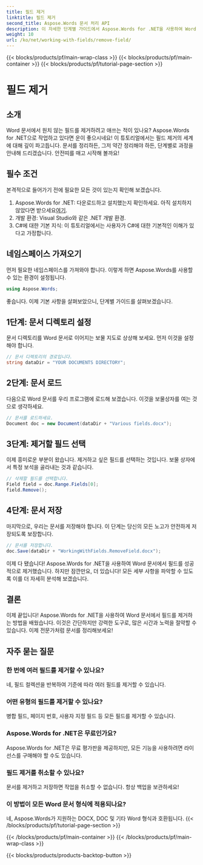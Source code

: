 ```yaml
---
title: 필드 제거
linktitle: 필드 제거
second_title: Aspose.Words 문서 처리 API
description: 이 자세한 단계별 가이드에서 Aspose.Words for .NET을 사용하여 Word 문서에서 필드를 제거하는 방법을 알아보세요. 개발자와 문서 관리에 완벽합니다.
weight: 10
url: /ko/net/working-with-fields/remove-field/
---
```


{{< blocks/products/pf/main-wrap-class >}}
{{< blocks/products/pf/main-container >}}
{{< blocks/products/pf/tutorial-page-section >}}

# 필드 제거

## 소개

Word 문서에서 원치 않는 필드를 제거하려고 애쓰는 적이 있나요? Aspose.Words for .NET으로 작업하고 있다면 운이 좋으시네요! 이 튜토리얼에서는 필드 제거의 세계에 대해 깊이 파고듭니다. 문서를 정리하든, 그저 약간 정리해야 하든, 단계별로 과정을 안내해 드리겠습니다. 안전띠를 매고 시작해 볼까요!

## 필수 조건

본격적으로 들어가기 전에 필요한 모든 것이 있는지 확인해 보겠습니다.

1.  Aspose.Words for .NET: 다운로드하고 설치했는지 확인하세요. 아직 설치하지 않았다면 받으세요[여기](https://releases.aspose.com/words/net/).
2. 개발 환경: Visual Studio와 같은 .NET 개발 환경.
3. C#에 대한 기본 지식: 이 튜토리얼에서는 사용자가 C#에 대한 기본적인 이해가 있다고 가정합니다.

## 네임스페이스 가져오기

먼저 필요한 네임스페이스를 가져와야 합니다. 이렇게 하면 Aspose.Words를 사용할 수 있는 환경이 설정됩니다.

```csharp
using Aspose.Words;
```

좋습니다. 이제 기본 사항을 살펴보았으니, 단계별 가이드를 살펴보겠습니다.

## 1단계: 문서 디렉토리 설정

문서 디렉토리를 Word 문서로 이어지는 보물 지도로 상상해 보세요. 먼저 이것을 설정해야 합니다.

```csharp
// 문서 디렉토리의 경로입니다.
string dataDir = "YOUR DOCUMENTS DIRECTORY";
```

## 2단계: 문서 로드

다음으로 Word 문서를 우리 프로그램에 로드해 보겠습니다. 이것을 보물상자를 여는 것으로 생각하세요.

```csharp
// 문서를 로드하세요.
Document doc = new Document(dataDir + "Various fields.docx");
```

## 3단계: 제거할 필드 선택

이제 흥미로운 부분이 왔습니다. 제거하고 싶은 필드를 선택하는 것입니다. 보물 상자에서 특정 보석을 골라내는 것과 같습니다.

```csharp
// 삭제할 필드를 선택합니다.
Field field = doc.Range.Fields[0];
field.Remove();
```

## 4단계: 문서 저장

마지막으로, 우리는 문서를 저장해야 합니다. 이 단계는 당신의 모든 노고가 안전하게 저장되도록 보장합니다.

```csharp
// 문서를 저장합니다.
doc.Save(dataDir + "WorkingWithFields.RemoveField.docx");
```

이제 다 됐습니다! Aspose.Words for .NET을 사용하여 Word 문서에서 필드를 성공적으로 제거했습니다. 하지만 잠깐만요, 더 있습니다! 모든 세부 사항을 파악할 수 있도록 이를 더 자세히 분석해 보겠습니다.

## 결론

이제 끝입니다! Aspose.Words for .NET을 사용하여 Word 문서에서 필드를 제거하는 방법을 배웠습니다. 이것은 간단하지만 강력한 도구로, 많은 시간과 노력을 절약할 수 있습니다. 이제 전문가처럼 문서를 정리해보세요!

## 자주 묻는 질문

### 한 번에 여러 필드를 제거할 수 있나요?
네, 필드 컬렉션을 반복하여 기준에 따라 여러 필드를 제거할 수 있습니다.

### 어떤 유형의 필드를 제거할 수 있나요?
병합 필드, 페이지 번호, 사용자 지정 필드 등 모든 필드를 제거할 수 있습니다.

### Aspose.Words for .NET은 무료인가요?
Aspose.Words for .NET은 무료 평가판을 제공하지만, 모든 기능을 사용하려면 라이선스를 구매해야 할 수도 있습니다.

### 필드 제거를 취소할 수 있나요?
문서를 제거하고 저장하면 작업을 취소할 수 없습니다. 항상 백업을 보관하세요!

### 이 방법이 모든 Word 문서 형식에 적용되나요?
네, Aspose.Words가 지원하는 DOCX, DOC 및 기타 Word 형식과 호환됩니다.
{{< /blocks/products/pf/tutorial-page-section >}}

{{< /blocks/products/pf/main-container >}}
{{< /blocks/products/pf/main-wrap-class >}}

{{< blocks/products/products-backtop-button >}}
